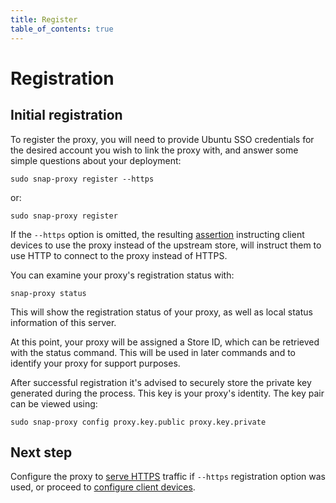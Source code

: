 ```yaml
---
title: Register
table_of_contents: true
---
```


# Registration

## Initial registration

To register the proxy, you will need to provide Ubuntu SSO credentials
for the desired account you wish to link the proxy with, and answer
some simple questions about your deployment:

    sudo snap-proxy register --https

or:

    sudo snap-proxy register

If the `--https` option is omitted, the resulting [assertion](devices.md)
instructing client devices to use the proxy instead of the upstream store, will
instruct them to use HTTP to connect to the proxy instead of HTTPS.

You can examine your proxy's registration status with:

    snap-proxy status

This will show the registration status of your proxy, as well as local
status information of this server.

At this point, your proxy will be assigned a Store ID, which can be retrieved
with the status command. This will be used in later commands and to
identify your proxy for support purposes.

After successful registration it's advised to securely store the private key
generated during the process. This key is your proxy's identity. The key
pair can be viewed using:

    sudo snap-proxy config proxy.key.public proxy.key.private


## Next step

Configure the proxy to [serve HTTPS](https.md) traffic if `--https` registration
option was used, or proceed to [configure client devices](devices.md).
